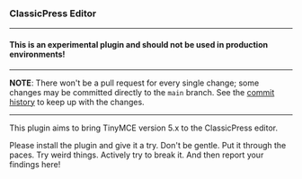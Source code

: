 ### ClassicPress Editor

___

#### This is an experimental plugin and should not be used in production environments!

___

**NOTE**: There won't be a pull request for every single change; some changes may be committed directly to the `main` branch. See the [commit history](https://github.com/ClassicPress-research/ClassicPress-Editor/commits/main) to keep up with the changes.

___

This plugin aims to bring TinyMCE version 5.x to the ClassicPress editor.

Please install the plugin and give it a try. Don't be gentle. Put it through the paces. Try weird things. Actively try to break it. And then report your findings here! 


